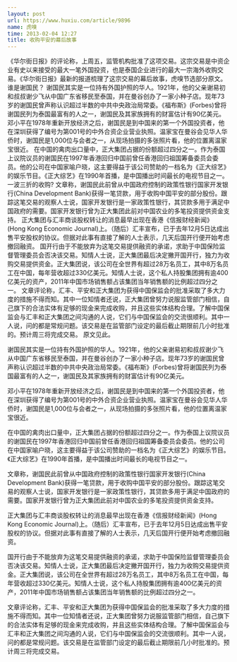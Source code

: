 ```yaml
---
layout: post
url: https://www.huxiu.com/article/9896
name: 虎嗅
time: 2013-02-04 12:27
title: 收购平安的幕后故事
---
```

《华尔街日报》的评论称，上周五，监管机构批准了这项交易。这宗交易是中资企业有史以来接受的最大一笔外国投资，也是泰国企业进行的最大一宗海外收购交易。《华尔街日报》最新的报道梳理了这宗交易的幕后故事，虎嗅节选部分原文。 谁是谢国民？ 谢国民其实是一位持有外国护照的华人。1921年，他的父亲谢易初和叔叔谢少飞从中国广东省移民至泰国，并在曼谷创办了一家小种子店。现年73岁的谢国民曾声称认识超过半数的中共中央政治局常委。《福布斯》(Forbes)曾将谢国民列为泰国最富有的人之一，谢国民及其家族拥有的财富估计有90亿美元。 邓小平在1978年重新开放经济之后，谢国民是到中国来的第一个外国投资者，他在深圳获得了编号为第001号的中外合资企业营业执照。温家宝在曼谷会见华人华侨时，谢国民是1,000位与会者之一，从现场拍摄的多张照片看，他的位置离温家宝很近。 在中国的禽肉出口量中，正大集团占据的份额超过四分之一。作为泰国上议院议员的谢国民在1997年香港回归中国前曾任香港回归祖国筹备委员会委员。他的公司在中国家喻户晓，这主要得益于该公司赞助的一档名为《正大综艺》的娱乐节目。《正大综艺》在1990年首播，是中国播出时间最长的电视节目之一。 一波三折的收购? 文章称，谢国民此前曾从中国政府控制的政策性银行国家开发银行(China Development Bank)获得一笔贷款，用于收购中国平安的部分股份。跟踪这笔交易的观察人士说，国家开发银行是一家政策性银行，其贷款多用于满足中国政府的需要。国家开发银行曾为正大集团此前对中国农业的多笔投资提供资金支持。 正大集团与汇丰商谈股权转让的消息最早出现在香港《信报财经新闻》(Hong Kong Economic Journal)上。（随后）汇丰宣布，已于去年12月5日达成出售平安股权的协议。但据对此事有直接了解的人士表示，几天后国开行便开始考虑撤回融资。 国开行由于不能放弃为这笔交易提供融资的承诺，求助于中国保险监督管理委员会否决该交易。知情人士说，正大集团最后决定撇开国开行，独力为收购交易提供资金。正大集团说，该公司在全世界有超过28万名员工，其中8万名员工在中国，每年营收超过330亿美元。知情人士说，这个私人持股集团拥有逾400亿美元的资产，2011年中国市场销售额占该集团当年销售额的比例超过四分之一。 文章评论称，汇丰、平安和正大集团为获得中国保监会的批准采取了多大力度的措施不得而知。其中一位知情者还说，正大集团曾努力说服监管部门相信，自己旗下的合法实体有足够的现金来完成收购，并且这些实体结构合理。了解中国保监会与汇丰和正大集团之间沟通的人说，它们与中国保监会的交流很顺利。其中一人说，问的都是常规问题。该交易是在监管部门设定的最后截止期限前几小时批准的。预计周三将完成交易。 原文见此。

谢国民其实是一位持有外国护照的华人。1921年，他的父亲谢易初和叔叔谢少飞从中国广东省移民至泰国，并在曼谷创办了一家小种子店。现年73岁的谢国民曾声称认识超过半数的中共中央政治局常委。《福布斯》(Forbes)曾将谢国民列为泰国最富有的人之一，谢国民及其家族拥有的财富估计有90亿美元。

邓小平在1978年重新开放经济之后，谢国民是到中国来的第一个外国投资者，他在深圳获得了编号为第001号的中外合资企业营业执照。温家宝在曼谷会见华人华侨时，谢国民是1,000位与会者之一，从现场拍摄的多张照片看，他的位置离温家宝很近。

在中国的禽肉出口量中，正大集团占据的份额超过四分之一。作为泰国上议院议员的谢国民在1997年香港回归中国前曾任香港回归祖国筹备委员会委员。他的公司在中国家喻户晓，这主要得益于该公司赞助的一档名为《正大综艺》的娱乐节目。《正大综艺》在1990年首播，是中国播出时间最长的电视节目之一。

文章称，谢国民此前曾从中国政府控制的政策性银行国家开发银行(China Development Bank)获得一笔贷款，用于收购中国平安的部分股份。跟踪这笔交易的观察人士说，国家开发银行是一家政策性银行，其贷款多用于满足中国政府的需要。国家开发银行曾为正大集团此前对中国农业的多笔投资提供资金支持。

正大集团与汇丰商谈股权转让的消息最早出现在香港《信报财经新闻》(Hong Kong Economic Journal)上。（随后）汇丰宣布，已于去年12月5日达成出售平安股权的协议。但据对此事有直接了解的人士表示，几天后国开行便开始考虑撤回融资。

国开行由于不能放弃为这笔交易提供融资的承诺，求助于中国保险监督管理委员会否决该交易。知情人士说，正大集团最后决定撇开国开行，独力为收购交易提供资金。正大集团说，该公司在全世界有超过28万名员工，其中8万名员工在中国，每年营收超过330亿美元。知情人士说，这个私人持股集团拥有逾400亿美元的资产，2011年中国市场销售额占该集团当年销售额的比例超过四分之一。

文章评论称，汇丰、平安和正大集团为获得中国保监会的批准采取了多大力度的措施不得而知。其中一位知情者还说，正大集团曾努力说服监管部门相信，自己旗下的合法实体有足够的现金来完成收购，并且这些实体结构合理。了解中国保监会与汇丰和正大集团之间沟通的人说，它们与中国保监会的交流很顺利。其中一人说，问的都是常规问题。该交易是在监管部门设定的最后截止期限前几小时批准的。预计周三将完成交易。

